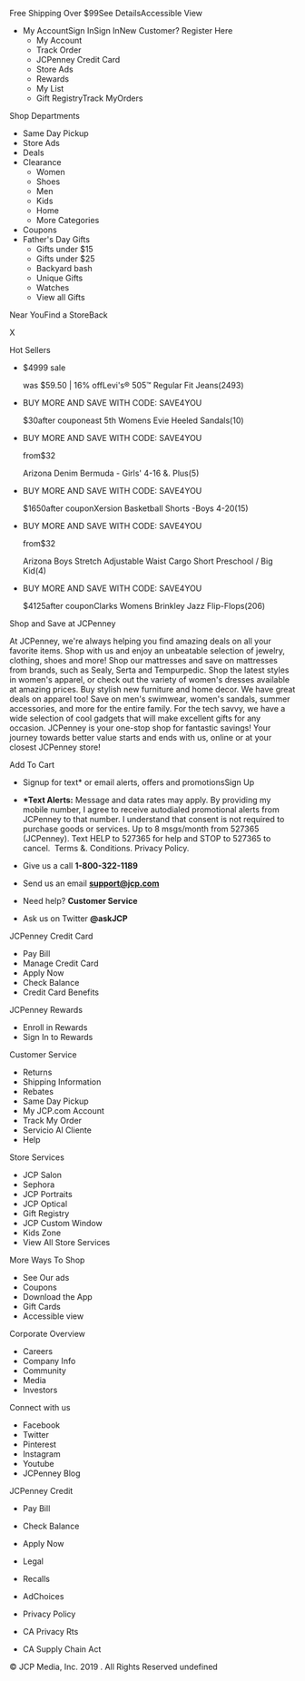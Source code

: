 Free Shipping Over $99See DetailsAccessible View

*   My AccountSign InSign InNew Customer? Register Here
    *   My Account
    *   Track Order
    *   JCPenney Credit Card
    *   Store Ads
    *   Rewards
    *   My List
    *   Gift RegistryTrack MyOrders

Shop Departments

*   Same Day Pickup
*   Store Ads
*   Deals
*   Clearance
    *   Women
    *   Shoes
    *   Men
    *   Kids
    *   Home
    *   More Categories
*   Coupons
*   Father's Day Gifts
    *   Gifts under $15
    *   Gifts under $25
    *   Backyard bash
    *   Unique Gifts
    *   Watches
    *   View all Gifts

Near YouFind a StoreBack

X

Hot Sellers

*   $4999 sale
    
    was $59.50 | 16% offLevi's® 505™ Regular Fit Jeans(2493)
*   BUY MORE AND SAVE WITH CODE: SAVE4YOU
    
    $30after couponeast 5th Womens Evie Heeled Sandals(10)
*   BUY MORE AND SAVE WITH CODE: SAVE4YOU
    
    from$32
    
    Arizona Denim Bermuda - Girls' 4-16 &. Plus(5)
*   BUY MORE AND SAVE WITH CODE: SAVE4YOU
    
    $1650after couponXersion Basketball Shorts -Boys 4-20(15)
*   BUY MORE AND SAVE WITH CODE: SAVE4YOU
    
    from$32
    
    Arizona Boys Stretch Adjustable Waist Cargo Short Preschool / Big Kid(4)
*   BUY MORE AND SAVE WITH CODE: SAVE4YOU
    
    $4125after couponClarks Womens Brinkley Jazz Flip-Flops(206)

Shop and Save at JCPenney

At JCPenney, we're always helping you find amazing deals on all your favorite items. Shop with us and enjoy an unbeatable selection of jewelry, clothing, shoes and more! Shop our mattresses and save on mattresses from brands, such as Sealy, Serta and Tempurpedic. Shop the latest styles in women's apparel, or check out the variety of women's dresses available at amazing prices. Buy stylish new furniture and home decor. We have great deals on apparel too! Save on men's swimwear, women's sandals, summer accessories, and more for the entire family. For the tech savvy, we have a wide selection of cool gadgets that will make excellent gifts for any occasion. JCPenney is your one-stop shop for fantastic savings! Your journey towards better value starts and ends with us, online or at your closest JCPenney store!

Add To Cart

*   Signup for text\* or email alerts, offers and promotionsSign Up
*   **\*Text Alerts:** Message and data rates may apply. By providing my mobile number, I agree to receive autodialed promotional alerts from JCPenney to that number. I understand that consent is not required to purchase goods or services. Up to 8 msgs/month from 527365 (JCPenney). Text HELP to 527365 for help and STOP to 527365 to cancel.  Terms &. Conditions. Privacy Policy.

*   Give us a call **1-800-322-1189**
*   Send us an email **support@jcp.com**
*   Need help? **Customer Service**
*   Ask us on Twitter **@askJCP**

JCPenney Credit Card

*   Pay Bill
*   Manage Credit Card
*   Apply Now
*   Check Balance
*   Credit Card Benefits

JCPenney Rewards

*   Enroll in Rewards
*   Sign In to Rewards

Customer Service

*   Returns
*   Shipping Information
*   Rebates
*   Same Day Pickup
*   My JCP.com Account
*   Track My Order
*   Servicio Al Cliente
*   Help

Store Services

*   JCP Salon
*   Sephora
*   JCP Portraits
*   JCP Optical
*   Gift Registry
*   JCP Custom Window
*   Kids Zone
*   View All Store Services

More Ways To Shop

*   See Our ads
*   Coupons
*   Download the App
*   Gift Cards
*   Accessible view

Corporate Overview

*   Careers
*   Company Info
*   Community
*   Media
*   Investors

Connect with us

*   Facebook
*   Twitter
*   Pinterest
*   Instagram
*   Youtube
*   JCPenney Blog

JCPenney Credit

*   Pay Bill
*   Check Balance
*   Apply Now

*   Legal
*   Recalls
*   AdChoices

*   Privacy Policy
*   CA Privacy Rts
*   CA Supply Chain Act

© JCP Media, Inc. 2019 . All Rights Reserved undefined